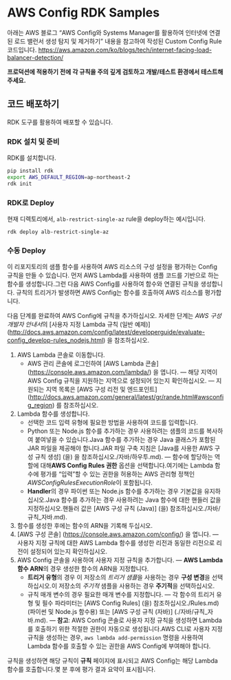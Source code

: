 # AWS Config RDK Samples

아래는 AWS 블로그 “AWS Config와 Systems Manager를 활용하여 인터넷에 연결된 로드 밸런서 생성 탐지 및 제거하기” 내용을 참고하여 작성된 Custom Config Rule 코드입니다.
https://aws.amazon.com/ko/blogs/tech/internet-facing-load-balancer-detection/

**프로덕션에 적용하기 전에 각 규칙을 주의 깊게 검토하고 개발/테스트 환경에서 테스트해 주세요.**

## 코드 배포하기
RDK 도구를 활용하여 배포할 수 있습니다.

### RDK 설치 및 준비
RDK를 설치합니다.

```bash
pip install rdk
export AWS_DEFAULT_REGION=ap-northeast-2
rdk init
```

### RDK로 Deploy
현재 디렉토리에서, `alb-restrict-single-az` rule을 deploy하는 예시입니다.
```
rdk deploy alb-restrict-single-az
```

### 수동 Deploy
이 리포지토리의 샘플 함수를 사용하여 AWS 리소스의 구성 설정을 평가하는 Config 규칙을 만들 수 있습니다. 먼저 AWS Lambda를 사용하여 샘플 코드를 기반으로 하는 함수를 생성합니다.그런 다음 AWS Config를 사용하여 함수와 연결된 규칙을 생성합니다. 규칙의 트리거가 발생하면 AWS Config는 함수를 호출하여 AWS 리소스를 평가합니다.

다음 단계를 완료하여 AWS Config에 규칙을 추가하십시오. 자세한 단계는 *AWS 구성 개발자 안내서*의 [사용자 지정 Lambda 규칙 (일반 예제)] (http://docs.aws.amazon.com/config/latest/developerguide/evaluate-config_develop-rules_nodejs.html) 을 참조하십시오.

1. AWS Lambda 콘솔로 이동합니다.
	- AWS 관리 콘솔에 로그인하여 [AWS Lambda 콘솔] (https://console.aws.amazon.com/lambda/) 을 엽니다.
	— 해당 지역이 AWS Config 규칙을 지원하는 지역으로 설정되어 있는지 확인하십시오.
	— 지원되는 지역 목록은 [AWS 구성 리전 및 엔드포인트] (http://docs.aws.amazon.com/general/latest/gr/rande.html#awsconfig_region) 를 참조하십시오.
2. Lambda 함수를 생성합니다.
	- 선택한 코드 입력 유형에 필요한 방법을 사용하여 코드를 입력합니다. 
	- Python 또는 Node.js 함수를 추가하는 경우 사용하려는 샘플의 코드를 복사하여 붙여넣을 수 있습니다.Java 함수를 추가하는 경우 Java 클래스가 포함된 JAR 파일을 제공해야 합니다.JAR 파일 구축 지침은 [Java를 사용한 AWS 구성 규칙 생성] (을) 을 참조하십시오./자바/하우투.md).
	— 함수에 할당하는 역할에 대해**AWS Config Rules 권한** 옵션을 선택합니다.여기에는 Lambda 함수에 평가를 “입력”할 수 있는 권한을 허용하는 AWS 관리형 정책인 *AWSConfigRulesExecutionRole*이 포함됩니다.
	- **Handler**의 경우 파이썬 또는 Node.js 함수를 추가하는 경우 기본값을 유지하십시오.Java 함수를 추가하는 경우 사용하려는 Java 함수에 대한 핸들러 값을 지정하십시오.핸들러 값은 [AWS 구성 규칙 (Java)] (을) 참조하십시오./자바/규칙_자바.md).
3. 함수를 생성한 후에는 함수의 ARN을 기록해 두십시오. 
4. [AWS 구성 콘솔] (https://console.aws.amazon.com/config/) 을 엽니다. 
	— 사용자 지정 규칙에 대한 AWS Lambda 함수를 생성한 리전과 동일한 리전으로 리전이 설정되어 있는지 확인하십시오. 
5. AWS Config 콘솔을 사용하여 사용자 지정 규칙을 추가합니다. 
	— **AWS Lambda 함수 ARN**의 경우 생성한 함수의 ARN을 지정합니다.
	- **트리거 유형**의 경우 이 저장소의 *트리거 샘플*을 사용하는 경우 **구성 변경**을 선택하십시오.이 저장소의 *주기적* 샘플을 사용하는 경우 **주기적**을 선택하십시오.
	- 규칙 매개 변수의 경우 필요한 매개 변수를 지정합니다.
	— 각 함수의 트리거 유형 및 필수 파라미터는 [AWS Config Rules] (을) 참조하십시오./Rules.md) (파이썬 및 Node.js 함수용) 또는 [AWS 구성 규칙 (자바)] (./자바/규칙_자바.md).
    — **참고**: AWS Config 콘솔로 사용자 지정 규칙을 생성하면 Lambda를 호출하기 위한 적절한 권한이 자동으로 생성됩니다.AWS CLI로 사용자 지정 규칙을 생성하는 경우, `aws lambda add-permission` 명령을 사용하여 Lambda 함수를 호출할 수 있는 권한을 AWS Config에 부여해야 합니다.

규칙을 생성하면 해당 규칙이 **규칙** 페이지에 표시되고 AWS Config는 해당 Lambda 함수를 호출합니다.몇 분 후에 평가 결과 요약이 표시됩니다.